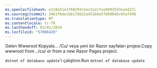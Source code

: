 ```yaml
---
ms.openlocfilehash: e110a51e1760293c5ec5a2cfaa9992543ea4d27c
ms.sourcegitcommit: 24b1f6decbb17bb22a45166e5fdb0845c65af498
ms.translationtype: MT
ms.contentlocale: tr-TR
ms.lasthandoff: 03/01/2019
ms.locfileid: "57066420"
---
```

<span data-ttu-id="a3432-101">Gelen Wwwroot Kopyala... /Cu/ veya yeni bir Razor sayfaları projesi.</span><span class="sxs-lookup"><span data-stu-id="a3432-101">Copy wwwroot from ../cu/ or from a new Razor Pages project.</span></span>

<span data-ttu-id="a3432-102">`dotnet ef database update`'i çalıştırın.</span><span class="sxs-lookup"><span data-stu-id="a3432-102">Run `dotnet ef database update`</span></span>
